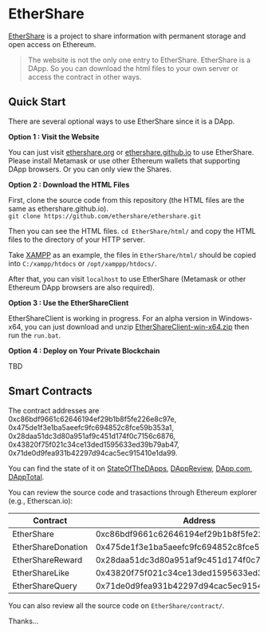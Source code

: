 # EtherShare

[EtherShare](http://ethershare.org) is a project to share information with permanent storage and open access on Ethereum.

> The website is not the only one entry to EtherShare. EtherShare is a DApp. So you can download the html files to your own server or access the contract in other ways.

## Quick Start

There are several optional ways to use EtherShare since it is a DApp.

**Option 1 : Visit the Website**

You can just visit [ethershare.org](http://ethershare.org) or [ethershare.github.io](https://ethershare.github.io) to use EtherShare.  
Please install Metamask or use other Ethereum wallets that supporting DApp browsers. Or you can only view the Shares.


**Option 2 : Download the HTML Files**

First, clone the source code from this repository (the HTML files are the same as ethershare.github.io).  
`git clone https://github.com/ethershare/ethershare.git`

Then you can see the HTML files. `cd EtherShare/html/`  and copy the HTML files to the directory of your HTTP server.

Take [XAMPP](https://www.apachefriends.org/) as an example, the files in `EtherShare/html/` should be copied into `C:/xampp/htdocs` or `/opt/xamppp/htdocs/`.

After that, you can visit `localhost` to use EtherShare (Metamask or other Ethereum DApp browsers are also required).

**Option 3 : Use the EtherShareClient**

EtherShareClient is working in progress. For an alpha version in Windows-x64, you can just download and unzip [EtherShareClient-win-x64.zip](https://github.com/ethershare/EtherShareClient/raw/master/EtherShareClient-win-x64.zip) then run the `run.bat`.

**Option 4 : Deploy on Your Private Blockchain**

TBD


## Smart Contracts

The contract addresses are 0xc86bdf9661c62646194ef29b1b8f5fe226e8c97e, 0x475de1f3e1ba5aeefc9fc694852c8fce59b353a1,  0x28daa51dc3d80a951af9c451d174f0c7156c6876, 0x43820f75f021c34ce13ded1595633ed39b79ab47, 0x71de0d9fea931b42297d94cac5ec915410e1da99.

You can find the state of it on [StateOfTheDApps](https://www.stateofthedapps.com/dapps/ethershare), [DAppReview](https://dapp.review/dapp/12468/EtherShare), [DApp.com](https://www.dapp.com/dapp/ethershare), [DAppTotal](https://dapptotal.com/detail/2910/EtherShare).

You can review the source code and trasactions through Ethereum explorer (e.g., Etherscan.io): 

Contract | Address | Explorer
-|-|-
EtherShare | 0xc86bdf9661c62646194ef29b1b8f5fe226e8c97e | [Etherscan](https://etherscan.io/address/0xc86bdf9661c62646194ef29b1b8f5fe226e8c97e) |
EtherShareDonation | 0x475de1f3e1ba5aeefc9fc694852c8fce59b353a1 | [Etherscan](https://etherscan.io/address/0x475de1f3e1ba5aeefc9fc694852c8fce59b353a1) |
EtherShareReward | 0x28daa51dc3d80a951af9c451d174f0c7156c6876 | [Etherscan](https://etherscan.io/address/0x28daa51dc3d80a951af9c451d174f0c7156c6876) |
EtherShareLike | 0x43820f75f021c34ce13ded1595633ed39b79ab47 | [Etherscan](https://etherscan.io/address/0x43820f75f021c34ce13ded1595633ed39b79ab47) |
EtherShareQuery | 0x71de0d9fea931b42297d94cac5ec915410e1da99 | [Etherscan](https://etherscan.io/address/0x71de0d9fea931b42297d94cac5ec915410e1da99) |

You can also review all the source code on `EtherShare/contract/`.

Thanks...